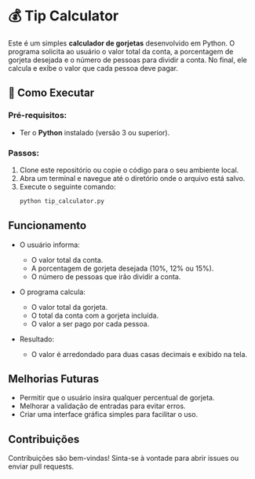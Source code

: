 # 💰 Tip Calculator

Este é um simples **calculador de gorjetas** desenvolvido em Python. O programa solicita ao usuário o valor total da conta, a porcentagem de gorjeta desejada e o número de pessoas para dividir a conta. No final, ele calcula e exibe o valor que cada pessoa deve pagar.

## 🚀 Como Executar

### Pré-requisitos:
- Ter o **Python** instalado (versão 3 ou superior).

### Passos:
1. Clone este repositório ou copie o código para o seu ambiente local.
2. Abra um terminal e navegue até o diretório onde o arquivo está salvo.
3. Execute o seguinte comando:
   ```bash
   python tip_calculator.py


## Funcionamento

- O usuário informa:
  - O valor total da conta.
  - A porcentagem de gorjeta desejada (10%, 12% ou 15%).
  - O número de pessoas que irão dividir a conta.

- O programa calcula:
  - O valor total da gorjeta.
  - O total da conta com a gorjeta incluída.
  - O valor a ser pago por cada pessoa.

- Resultado:
  - O valor é arredondado para duas casas decimais e exibido na tela.

## Melhorias Futuras

- Permitir que o usuário insira qualquer percentual de gorjeta.
- Melhorar a validação de entradas para evitar erros.
- Criar uma interface gráfica simples para facilitar o uso.

## Contribuições

Contribuições são bem-vindas! Sinta-se à vontade para abrir issues ou enviar pull requests.
